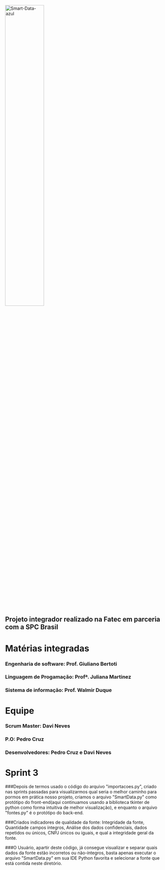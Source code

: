 
<img width="50%" alignt="center" src="https://i.ibb.co/KmndGwM/Smart-Data-azul.png" alt="Smart-Data-azul"> 


## **Projeto integrador realizado na Fatec em parceria com a SPC Brasil** 

# **Matérias integradas**
### Engenharia de software: Prof. Giuliano Bertoti
### Linguagem de Progamação: Profª. Juliana Martinez
### Sistema de informação: Prof. Walmir Duque

# **Equipe**
### **Scrum Master:** Davi Neves
### **P.O:** Pedro Cruz
### **Desenvolvedores:** Pedro Cruz e Davi Neves

# **Sprint 3**

###Depois de termos usado o código do arquivo "importacoes.py", criado nas sprints passadas para visualizarmos qual seria o melhor caminho para pormos em prática nosso projeto, criamos o arquivo "SmartData.py" como protótipo do front-end(aqui continuamos usando a biblioteca tkinter de python como forma intuitiva de melhor visualização), e enquanto o arquivo "fontes.py" é o protótipo do back-end.

###Criados indicadores de qualidade da fonte: Integridade da fonte, Quantidade campos íntegros, Análise dos dados confidenciais, dados repetidos ou únicos, CNPJ únicos ou iguais, e qual a integridade geral da fonte.

###O Usuário, apartir deste código, já consegue visualizar e separar quais dados da fonte estão incorretos ou não-íntegros, basta apenas executar o arquivo "SmartData.py" em sua IDE Python favorita e selecionar a fonte que está contida neste diretório.
